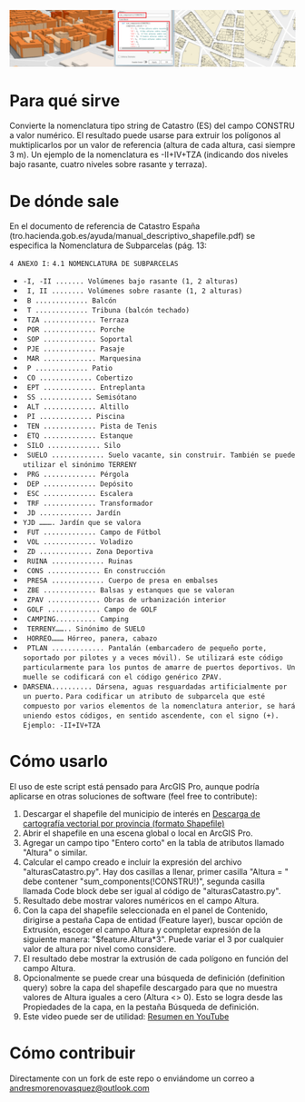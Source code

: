![AlturasCatastroES](bannerGitHub.jpg)
# Para qué sirve
Convierte la nomenclatura tipo string de Catastro (ES) del campo CONSTRU a valor numérico. El resultado puede usarse para extruir los polígonos al muktiplicarlos por un valor de referencia (altura de cada altura, casi siempre 3 m). Un ejemplo de la nomenclatura es -II+IV+TZA (indicando dos niveles bajo rasante, cuatro niveles sobre rasante y terraza).

# De dónde sale
En el documento de referencia de Catastro España (tro.hacienda.gob.es/ayuda/manual_descriptivo_shapefile.pdf) se especifica la Nomenclatura de Subparcelas (pág. 13:

``4 ANEXO I:``
``4.1 NOMENCLATURA DE SUBPARCELAS``
- ``-I, -II ....... Volúmenes bajo rasante (1, 2 alturas)``
- `` I, II ........ Volúmenes sobre rasante (1, 2 alturas)``
- `` B ............. Balcón``
- `` T ............. Tribuna (balcón techado)``
- `` TZA ............. Terraza``
- `` POR ............. Porche``
- `` SOP ............. Soportal``
- `` PJE ............. Pasaje``
- `` MAR ............. Marquesina``
- `` P ............. Patio``
- `` CO ............. Cobertizo``
- `` EPT ............. Entreplanta``
- `` SS ............. Semisótano``
- `` ALT ............. Altillo``
- `` PI ............. Piscina``
- `` TEN ............. Pista de Tenis``
- `` ETQ ............. Estanque``
- `` SILO ............. Silo``
- `` SUELO ............. Suelo vacante, sin construir. También se puede utilizar el sinónimo TERRENY``
- `` PRG ............. Pérgola``
- `` DEP ............. Depósito``
- `` ESC ............. Escalera``
- `` TRF ............. Transformador``
- `` JD ............. Jardín``
- ``YJD ………. Jardín que se valora``
- `` FUT ............. Campo de Fútbol``
- `` VOL ............. Voladizo``
- `` ZD ............. Zona Deportiva``
- `` RUINA ............. Ruinas``
- `` CONS ............. En construcción``
- `` PRESA ............. Cuerpo de presa en embalses``
- `` ZBE ............. Balsas y estanques que se valoran``
- `` ZPAV ............. Obras de urbanización interior``
- `` GOLF ............. Campo de GOLF``
- `` CAMPING.......... Camping``
- `` TERRENY…….. Sinónimo de SUELO``
- `` HORREO……… Hórreo, panera, cabazo``
- `` PTLAN ............. Pantalán (embarcadero de pequeño porte, soportado por pilotes y a veces
móvil). Se utilizará este código particularmente para los puntos de amarre
de puertos deportivos. Un muelle se codificará con el código genérico
ZPAV.``
-  ``DARSENA.......... Dársena, aguas resguardadas artificialmente por un puerto.``
``Para codificar un atributo de subparcela que esté compuesto por varios elementos de la nomenclatura
anterior, se hará uniendo estos códigos, en sentido ascendente, con el signo (+).
Ejemplo: -II+IV+TZA``

 # Cómo usarlo
El uso de este script está pensado para ArcGIS Pro, aunque podría aplicarse en otras soluciones de software (feel free to contribute):

1. Descargar el shapefile del municipio de interés en [Descarga de cartografía vectorial por provincia (formato Shapefile)](https://www.sedecatastro.gob.es/Accesos/SECAccDescargaDatos.aspx)
2. Abrir el shapefile en una escena global o local en ArcGIS Pro.
3. Agregar un campo tipo "Entero corto" en la tabla de atributos llamado "Altura" o similar.
4. Calcular el campo creado e incluir la expresión del archivo "alturasCatastro.py". Hay dos casillas a llenar, primer casilla "Altura = " debe contener "sum_components(!CONSTRU!)", segunda casilla llamada Code block debe ser igual al código de "alturasCatastro.py".
5. Resultado debe mostrar valores numéricos en el campo Altura.
6. Con la capa del shapefile seleccionada en el panel de Contenido, dirigirse a pestaña Capa de entidad (Feature layer), buscar opción de Extrusión, escoger el campo Altura y completar expresión de la siguiente manera: "$feature.Altura*3". Puede variar el 3 por cualquier valor de altura por nivel como considere.
7. El resultado debe mostrar la extrusión de cada polígono en función del campo Altura.
8. Opcionalmente se puede crear una búsqueda de definición (definition query) sobre la capa del shapefile descargado para que no muestra valores de Altura iguales a cero (Altura <> 0). Esto se logra desde las Propiedades de la capa, en la pestaña Búsqueda de definición.
9. Este video puede ser de utilidad: [Resumen en YouTube](https://youtu.be/HL67Pwvk33Y)

# Cómo contribuir
Directamente con un fork de este repo o enviándome un correo a andresmorenovasquez@outlook.com

 
